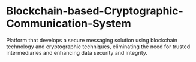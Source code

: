 # Blockchain-based-Cryptographic-Communication-System
Platform that develops a secure messaging solution using blockchain technology and cryptographic techniques, eliminating the need for trusted intermediaries and enhancing data security and integrity.
